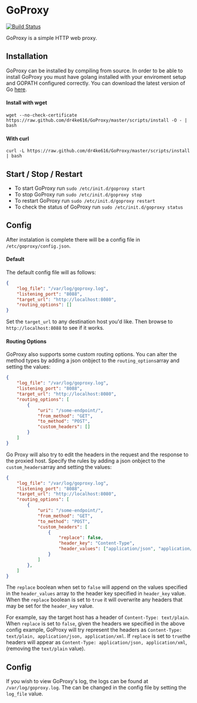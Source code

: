
# GoProxy

[![Build Status](https://travis-ci.org/dr4ke616/GoProxy.svg?branch=master)](https://travis-ci.org/dr4ke616/GoProxy)

GoProxy is a simple HTTP web proxy.

## Installation
GoProxy can be installed by compiling from source. In order to be able to install GoProxy you must have golang installed with your enviroment setup and GOPATH configured correctly. You can download the latest version of Go [here](https://golang.org/doc/install).

#### Install with wget
```
wget --no-check-certificate https://raw.github.com/dr4ke616/GoProxy/master/scripts/install -O - | bash
```

#### With curl
```
curl -L https://raw.github.com/dr4ke616/GoProxy/master/scripts/install | bash
```

## Start / Stop / Restart
- To start GoProxy run `sudo /etc/init.d/goproxy start`
- To stop GoProxy run `sudo /etc/init.d/goproxy stop`
- To restart GoProxy run `sudo /etc/init.d/goproxy restart`
- To check the status of GoProxy run `sudo /etc/init.d/goproxy status`

## Config
After instalation is complete there will be a config file in `/etc/goproxy/config.json`.

#### Default
The default config file will as follows:

```json
{
    "log_file": "/var/log/goproxy.log",
    "listening_port": "8088",
    "target_url": "http://localhost:8080",
    "routing_options": []
}
```
Set the `target_url` to any destination host you'd like. Then browse to `http://localhost:8088` to see if it works.

#### Routing Options
GoProxy also supports some custom routing options. You can alter the method types by adding a json onbject to the `routing_options`array and setting the values:

```json
{
    "log_file": "/var/log/goproxy.log",
    "listening_port": "8088",
    "target_url": "http://localhost:8080",
    "routing_options": [
        {
            "uri": "/some-endpoint/",
            "from_method": "GET",
            "to_method": "POST",
            "custom_headers": []
        }
    ]
}
```

Go Proxy will also try to edit the headers in the request and the response to the proxied host. Specify the rules by adding a json onbject to the `custom_headers`array and setting the values:

```json
{
    "log_file": "/var/log/goproxy.log",
    "listening_port": "8088",
    "target_url": "http://localhost:8080",
    "routing_options": [
        {
            "uri": "/some-endpoint/",
            "from_method": "GET",
            "to_method": "POST",
            "custom_headers": [
                {
                    "replace": false,
                    "header_key": "Content-Type",
                    "header_values": ["application/json", "application/xml"]
                }
            ]
        },
    ]
}
```

The `replace` boolean when set to `false` will append on the values specified in the `header_values` array to the header key specified in `header_key` value. When the `replace` boolean is set to `true` it will overwrite any headers that may be set for the `header_key` value.

For example, say the target host has a header of `Content-Type: text/plain`. When `replace` is set to `false`, given the headers we specified in the above config example, GoProxy will try represent the headers as `Content-Type: text/plain, application/json, application/xml`. If `replace` is set to `true`the headers will appear as `Content-Type: application/json, application/xml`, (removing the `text/plain` value).

## Config
If you wish to view GoProxy's log, the logs can be found at `/var/log/goproxy.log`. The can be changed in the config file by setting the `log_file` value.
